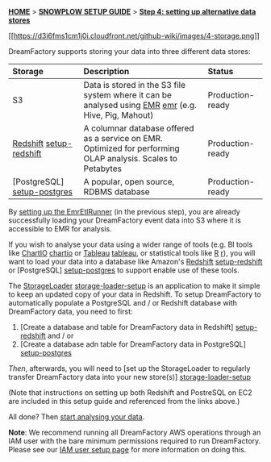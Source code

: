 <a name="top" />

[**HOME**](Home) > [**SNOWPLOW SETUP GUIDE**](Setting-up-DreamFactory) > [**Step 4: setting up alternative data stores**](Setting-up-alternative-data-stores)

[[https://d3i6fms1cm1j0i.cloudfront.net/github-wiki/images/4-storage.png]]

DreamFactory supports storing your data into three different data stores:

| **Storage**               | **Description**                                     | **Status**       |
|:--------------------------|:----------------------------------------------------|:-----------------|
| S3                        | Data is stored in the S3 file system where it can be analysed using [EMR] [emr] (e.g. Hive, Pig, Mahout) | Production-ready |
| [Redshift] [setup-redshift]| A columnar database offered as a service on EMR. Optimized for performing OLAP analysis. Scales to Petabytes | Production-ready |
| [PostgreSQL] [setup-postgres]| A popular, open source, RDBMS database              | Production-ready |

By [setting up the EmrEtlRunner](setting-up-EmrEtlRunner) (in the previous step), you are already successfully loading your DreamFactory event data into S3 where it is accessible to EMR for analysis.

If you wish to analyse your data using a wider range of tools (e.g. BI tools like [ChartIO] [chartio] or [Tableau] [tableau], or statistical tools like [R] [r]), you will want to load your data into a database like Amazon's [Redshift] [setup-redshift] or [PostgreSQL] [setup-postgres] to support enable use of these tools.

The [StorageLoader] [storage-loader-setup] is an application to make it simple to keep an updated copy of your data in Redshift. To setup DreamFactory to automatically populate a PostgreSQL and / or Redshift database with DreamFactory data, you need to first:

1. [Create a database and table for DreamFactory data in Redshift] [setup-redshift] and / or
2. [Create a database adn table for DreamFactory data in PostgreSQL] [setup-postgres]

*Then*, afterwards, you will need to [set up the StorageLoader to regularly transfer DreamFactory data into your new store(s)] [storage-loader-setup]

(Note that instructions on setting up both Redshift and PostreSQL on EC2 are included in this setup guide and referenced from the links above.)

All done? Then [start analysing your data][analyse].

**Note**: We recommend running all DreamFactory AWS operations through an IAM user with the bare minimum permissions required to run DreamFactory. Please see our [IAM user setup page](IAM-setup) for more information on doing this.

[emr]: http://aws.amazon.com/elasticmapreduce/
[infobright]: http://www.infobright.org/
[redshift]: http://aws.amazon.com/redshift/
[skydb]: http://skydb.io/
[chartio]: http://chartio.com/
[storageloader]: https://github.com/dreamfactory/dreamfactory/tree/master/4-storage/storage-loader
[setup-redshift]: setting-up-redshift
[setup-infobright]: Setting-up-Infobright
[storage-loader-setup]: 1-Installing-the-StorageLoader
[tableau]: http://www.tableausoftware.com/
[analyse]: Setting-up-DreamFactory#step5
[r]: http://www.r-project.org/
[setup-postgres]: Setting-up-PostgreSQL